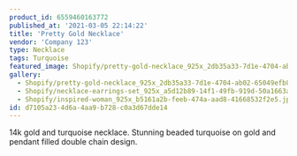 ```yaml
---
product_id: 6559460163772
published_at: '2021-03-05 22:14:22'
title: 'Pretty Gold Necklace'
vendor: 'Company 123'
type: Necklace
tags: Turquoise
featured_image: Shopify/pretty-gold-necklace_925x_2db35a33-7d1e-4704-ab02-65049efb8c69.jpg
gallery:
  - Shopify/pretty-gold-necklace_925x_2db35a33-7d1e-4704-ab02-65049efb8c69.jpg
  - Shopify/necklace-earrings-set_925x_a5d12b89-14f1-49fb-919d-50a1663ae985.jpg
  - Shopify/inspired-woman_925x_b5161a2b-feeb-474a-aad8-41668532f2e5.jpg
id: d7105a23-4d6a-4aa9-b728-c0a3d67dde14
---
```

<p>14k gold and turquoise necklace. Stunning beaded turquoise on gold and pendant filled double chain design.</p>